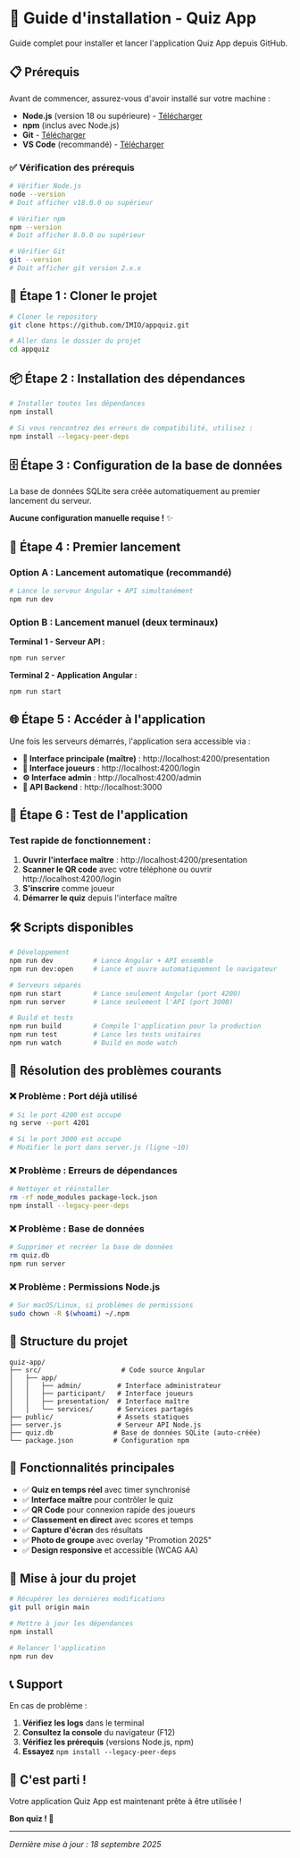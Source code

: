 # 🚀 Guide d'installation - Quiz App

Guide complet pour installer et lancer l'application Quiz App depuis GitHub.

## 📋 Prérequis

Avant de commencer, assurez-vous d'avoir installé sur votre machine :

- **Node.js** (version 18 ou supérieure) - [Télécharger](https://nodejs.org/)
- **npm** (inclus avec Node.js)
- **Git** - [Télécharger](https://git-scm.com/)
- **VS Code** (recommandé) - [Télécharger](https://code.visualstudio.com/)

### ✅ Vérification des prérequis

```bash
# Vérifier Node.js
node --version
# Doit afficher v18.0.0 ou supérieur

# Vérifier npm
npm --version
# Doit afficher 8.0.0 ou supérieur

# Vérifier Git
git --version
# Doit afficher git version 2.x.x
```

## 🔽 Étape 1 : Cloner le projet

```bash
# Cloner le repository
git clone https://github.com/IMIO/appquiz.git

# Aller dans le dossier du projet
cd appquiz
```

## 📦 Étape 2 : Installation des dépendances

```bash
# Installer toutes les dépendances
npm install

# Si vous rencontrez des erreurs de compatibilité, utilisez :
npm install --legacy-peer-deps
```

## 🗄️ Étape 3 : Configuration de la base de données

La base de données SQLite sera créée automatiquement au premier lancement du serveur.

**Aucune configuration manuelle requise !** ✨

## 🚀 Étape 4 : Premier lancement

### Option A : Lancement automatique (recommandé)

```bash
# Lance le serveur Angular + API simultanément
npm run dev
```

### Option B : Lancement manuel (deux terminaux)

**Terminal 1 - Serveur API :**
```bash
npm run server
```

**Terminal 2 - Application Angular :**
```bash
npm run start
```

## 🌐 Étape 5 : Accéder à l'application

Une fois les serveurs démarrés, l'application sera accessible via :

- **🎯 Interface principale (maître)** : http://localhost:4200/presentation
- **📱 Interface joueurs** : http://localhost:4200/login
- **⚙️ Interface admin** : http://localhost:4200/admin
- **🔧 API Backend** : http://localhost:3000

## 📱 Étape 6 : Test de l'application

### Test rapide de fonctionnement :

1. **Ouvrir l'interface maître** : http://localhost:4200/presentation
2. **Scanner le QR code** avec votre téléphone ou ouvrir http://localhost:4200/login
3. **S'inscrire** comme joueur
4. **Démarrer le quiz** depuis l'interface maître

## 🛠️ Scripts disponibles

```bash
# Développement
npm run dev          # Lance Angular + API ensemble
npm run dev:open     # Lance et ouvre automatiquement le navigateur

# Serveurs séparés
npm run start        # Lance seulement Angular (port 4200)
npm run server       # Lance seulement l'API (port 3000)

# Build et tests
npm run build        # Compile l'application pour la production
npm run test         # Lance les tests unitaires
npm run watch        # Build en mode watch
```

## 🔧 Résolution des problèmes courants

### ❌ Problème : Port déjà utilisé

```bash
# Si le port 4200 est occupé
ng serve --port 4201

# Si le port 3000 est occupé
# Modifier le port dans server.js (ligne ~10)
```

### ❌ Problème : Erreurs de dépendances

```bash
# Nettoyer et réinstaller
rm -rf node_modules package-lock.json
npm install --legacy-peer-deps
```

### ❌ Problème : Base de données

```bash
# Supprimer et recréer la base de données
rm quiz.db
npm run server
```

### ❌ Problème : Permissions Node.js

```bash
# Sur macOS/Linux, si problèmes de permissions
sudo chown -R $(whoami) ~/.npm
```

## 📁 Structure du projet

```
quiz-app/
├── src/                    # Code source Angular
│   ├── app/
│   │   ├── admin/         # Interface administrateur
│   │   ├── participant/   # Interface joueurs
│   │   ├── presentation/  # Interface maître
│   │   └── services/      # Services partagés
├── public/                # Assets statiques
├── server.js              # Serveur API Node.js
├── quiz.db               # Base de données SQLite (auto-créée)
└── package.json          # Configuration npm
```

## 🎯 Fonctionnalités principales

- ✅ **Quiz en temps réel** avec timer synchronisé
- ✅ **Interface maître** pour contrôler le quiz
- ✅ **QR Code** pour connexion rapide des joueurs
- ✅ **Classement en direct** avec scores et temps
- ✅ **Capture d'écran** des résultats
- ✅ **Photo de groupe** avec overlay "Promotion 2025"
- ✅ **Design responsive** et accessible (WCAG AA)

## 🔄 Mise à jour du projet

```bash
# Récupérer les dernières modifications
git pull origin main

# Mettre à jour les dépendances
npm install

# Relancer l'application
npm run dev
```

## 📞 Support

En cas de problème :

1. **Vérifiez les logs** dans le terminal
2. **Consultez la console** du navigateur (F12)
3. **Vérifiez les prérequis** (versions Node.js, npm)
4. **Essayez** `npm install --legacy-peer-deps`

## 🎉 C'est parti !

Votre application Quiz App est maintenant prête à être utilisée ! 

**Bon quiz ! 🚀**

---

*Dernière mise à jour : 18 septembre 2025*